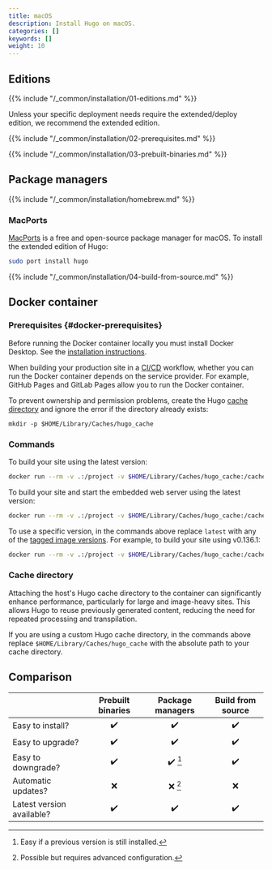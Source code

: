 ```yaml
---
title: macOS
description: Install Hugo on macOS.
categories: []
keywords: []
weight: 10
---
```


## Editions

{{% include "/_common/installation/01-editions.md" %}}

Unless your specific deployment needs require the extended/deploy edition, we recommend the extended edition.

{{% include "/_common/installation/02-prerequisites.md" %}}

{{% include "/_common/installation/03-prebuilt-binaries.md" %}}

## Package managers

{{% include "/_common/installation/homebrew.md" %}}

### MacPorts

[MacPorts] is a free and open-source package manager for macOS. To install the extended edition of Hugo:

```sh
sudo port install hugo
```

{{% include "/_common/installation/04-build-from-source.md" %}}

## Docker container

### Prerequisites {#docker-prerequisites}

Before running the Docker container locally you must install Docker Desktop. See the [installation instructions].

When building your production site in a [CI/CD](g) workflow, whether you can run the Docker container depends on the service provider. For example, GitHub Pages and GitLab Pages allow you to run the Docker container.

To prevent ownership and permission problems, create the Hugo [cache directory](#cache-directory) and ignore the error if the directory already exists:

```text
mkdir -p $HOME/Library/Caches/hugo_cache
```

### Commands

To build your site using the latest version:

```sh {copy=true}
docker run --rm -v .:/project -v $HOME/Library/Caches/hugo_cache:/cache ghcr.io/gohugoio/hugo:latest build
```

To build your site and start the embedded web server using the latest version:

```sh {copy=true}
docker run --rm -v .:/project -v $HOME/Library/Caches/hugo_cache:/cache -p 1313:1313 ghcr.io/gohugoio/hugo:latest server --bind="0.0.0.0"
```

To use a specific version, in the commands above replace `latest` with any of the [tagged image versions]. For example, to build your site using v0.136.1:

```sh {copy=true}
docker run --rm -v .:/project -v $HOME/Library/Caches/hugo_cache:/cache ghcr.io/gohugoio/hugo:v0.136.1 build
```

### Cache directory

Attaching the host's Hugo cache directory to the container can significantly enhance performance, particularly for large and image-heavy sites. This allows Hugo to reuse previously generated content, reducing the need for repeated processing and transpilation.

If you are using a custom Hugo cache directory, in the commands above replace `$HOME/Library/Caches/hugo_cache` with the absolute path to your cache directory.

## Comparison

&nbsp;|Prebuilt binaries|Package managers|Build from source
:--|:--:|:--:|:--:
Easy to install?|:heavy_check_mark:|:heavy_check_mark:|:heavy_check_mark:
Easy to upgrade?|:heavy_check_mark:|:heavy_check_mark:|:heavy_check_mark:
Easy to downgrade?|:heavy_check_mark:|:heavy_check_mark: [^1]|:heavy_check_mark:
Automatic updates?|:x:|:x: [^2]|:x:
Latest version available?|:heavy_check_mark:|:heavy_check_mark:|:heavy_check_mark:

[^1]: Easy if a previous version is still installed.
[^2]: Possible but requires advanced configuration.

[installation instructions]: https://docs.docker.com/desktop/install/mac-install/
[MacPorts]: https://www.macports.org/
[tagged image versions]: https://github.com/gohugoio/hugo/pkgs/container/hugo/versions?filters%5Bversion_type%5D=tagged
